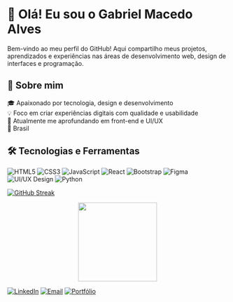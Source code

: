 # 👋 Olá! Eu sou o Gabriel Macedo Alves

Bem-vindo ao meu perfil do GitHub! Aqui compartilho meus projetos, aprendizados e experiências nas áreas de desenvolvimento web, design de interfaces e programação.

## 🚀 Sobre mim

🎓 Apaixonado por tecnologia, design e desenvolvimento  
💡 Foco em criar experiências digitais com qualidade e usabilidade  
🌱 Atualmente me aprofundando em front-end e UI/UX  
📍 Brasil

## 🛠️ Tecnologias e Ferramentas

![HTML5](https://img.shields.io/badge/-HTML5-E34F26?style=flat&logo=html5&logoColor=white)
![CSS3](https://img.shields.io/badge/-CSS3-1572B6?style=flat&logo=css3&logoColor=white)
![JavaScript](https://img.shields.io/badge/-JavaScript-F7DF1E?style=flat&logo=javascript&logoColor=black)
![React](https://img.shields.io/badge/-React-61DAFB?style=flat&logo=react&logoColor=black)
![Bootstrap](https://img.shields.io/badge/-Bootstrap-7952B3?style=flat&logo=bootstrap&logoColor=white)
![Figma](https://img.shields.io/badge/-Figma-F24E1E?style=flat&logo=figma&logoColor=white)
![UI/UX Design](https://img.shields.io/badge/-UI%2FUX-000000?style=flat&logo=adobe&logoColor=white)
![Python](https://img.shields.io/badge/-Python-3776AB?style=flat&logo=python&logoColor=white)

[![GitHub Streak](https://streak-stats.demolab.com?user=GaelAlvs&theme=radical&hide_border=true)](https://git.io/streak-stats)
<div align="center">
  <!-- <img height="180em" src="https://github-readme-stats.vercel.app/api?username=GaelAlvs&show_icons=true&theme=radical"/> -->
  <img height="180em" src="https://github-readme-stats.vercel.app/api/top-langs/?username=GaelAlvs&layout=compact&theme=radical"/>
</div>

[![LinkedIn](https://img.shields.io/badge/-LinkedIn-0077B5?style=flat&logo=linkedin&logoColor=white)](https://www.linkedin.com/in/bielalves/)
[![Email](https://img.shields.io/badge/-Email-D14836?style=flat&logo=gmail&logoColor=white)](mailto:gabriel.alvs19@gmail.com)
[![Portfólio](https://img.shields.io/badge/-Portfólio-000?style=flat&logo=firefox&logoColor=white)](https://portfolio-liard-three-18.vercel.app/)
